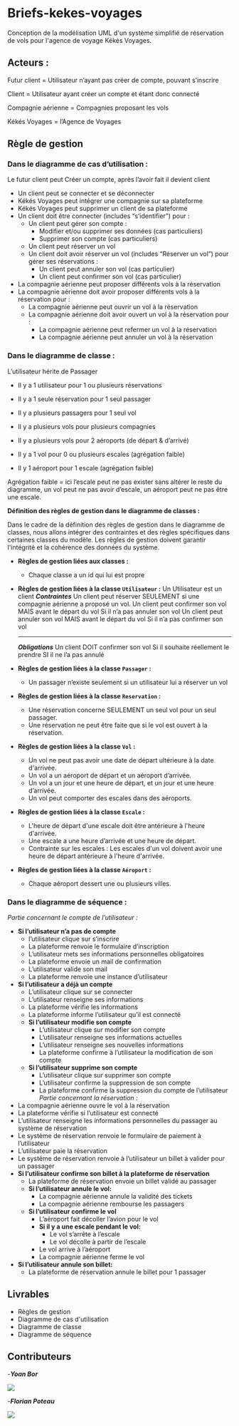 # Briefs-kekes-voyages

Conception de la modélisation UML d'un système simplifié de réservation de vols pour l'agence de voyage Kékés Voyages.

## Acteurs :

Futur client = Utilisateur n’ayant pas créer de compte, pouvant s’inscrire

Client = Utilisateur ayant créer un compte et étant donc connecté

Compagnie aérienne = Compagnies proposant les vols

Kékés Voyages = l’Agence de Voyages

## Règle de gestion

### Dans le diagramme de cas d’utilisation :

Le futur client peut Créer un compte, après l’avoir fait il devient client

- Un client peut se connecter et se déconnecter
- Kékés Voyages peut intégrer une compagnie sur sa plateforme
- Kékés Voyages peut supprimer un client de sa plateforme
- Un client doit être connecter (includes “s’identifier”) pour :
  - Un client peut gérer son compte :
    - Modifier et/ou supprimer ses données (cas particuliers)
    - Supprimer son compte (cas particuliers)
  - Un client peut réserver un vol
  - Un client doit avoir réserver un vol (includes “Réserver un vol”) pour gérer ses réservations :
    - Un client peut annuler son vol (cas particulier)
    - Un client peut confirmer son vol (cas particulier)
- La compagnie aérienne peut proposer différents vols à la réservation
- La compagnie aérienne doit avoir proposer différents vols à la réservation pour :
  - La compagnie aérienne peut ouvrir un vol à la réservation
  - La compagnie aérienne doit avoir ouvert un vol à la réservation pour :
    - La compagnie aérienne peut refermer un vol à la réservation
    - La compagnie aérienne peut annuler un vol à la réservation

### Dans le diagramme de classe :

L’utilisateur hérite de Passager

- Il y a 1 utilisateur pour 1 ou plusieurs réservations

- Il y a 1 seule réservation pour 1 seul passager

- Il y a plusieurs passagers pour 1 seul vol

- Il y a plusieurs vols pour plusieurs compagnies

- Il y a plusieurs vols pour 2 aéroports (de départ & d’arrivé)

- Il y a 1 vol pour 0 ou plusieurs escales (agrégation faible)

- Il y 1 aéroport pour 1 escale (agrégation faible)

Agrégation faible = ici l’escale peut ne pas exister sans altérer le reste du diagramme, un vol peut ne pas avoir d’escale, un aéroport peut ne pas être une escale.

**Définition des règles de gestion dans le diagramme de classes :**

Dans le cadre de la définition des règles de gestion dans le diagramme de classes, nous allons intégrer des contraintes et des règles spécifiques dans certaines classes du modèle. Les règles de gestion doivent garantir l'intégrité et la cohérence des données du système.

- **Règles de gestion liées aux classes :**

  - Chaque classe a un id qui lui est propre

- **Règles de gestion liées à la classe `Utilisateur` :**
  Un Utilisateur est un client
  **_Contraintes_**
  Un client peut réserver SEULEMENT si une compagnie aérienne a proposé un vol.
  Un client peut confirmer son vol MAIS avant le départ du vol Si il n’a pas annuler son vol
  Un client peut annuler son vol MAIS avant le départ du vol Si il n’a pas confirmer son vol
  ***
  **_Obligations_**
  Un client DOIT confirmer son vol Si il souhaite réellement le prendre SI il ne l’a pas annulé
- **Règles de gestion liées à la classe `Passager` :**

  - Un passager n’existe seulement si un utilisateur lui a réserver un vol

- **Règles de gestion liées à la classe `Reservation` :**

  - Une réservation concerne SEULEMENT un seul vol pour un seul passager.
  - Une réservation ne peut être faite que si le vol est ouvert à la réservation.

- **Règles de gestion liées à la classe `Vol` :**

  - Un vol ne peut pas avoir une date de départ ultérieure à la date d'arrivée.
  - Un vol a un aéroport de départ et un aéroport d’arrivée.
  - Un vol a un jour et une heure de départ, et un jour et une heure d’arrivée.
  - Un vol peut comporter des escales dans des aéroports.

- **Règles de gestion liées à la classe `Escale` :**

  - L'heure de départ d'une escale doit être antérieure à l'heure d'arrivée.
  - Une escale a une heure d’arrivée et une heure de départ.
  - Contrainte sur les escales : Les escales d'un vol doivent avoir une heure de départ antérieure à l'heure d'arrivée.

- **Règles de gestion liées à la classe `Aéroport` :**
  - Chaque aéroport dessert une ou plusieurs villes.

### Dans le diagramme de séquence :

_Partie concernant le compte de l’utilisateur :_

- **Si l’utilisateur n’a pas de compte**
  - l’utilisateur clique sur s’inscrire
  - La plateforme renvoie le formulaire d’inscription
  - L’utilisateur mets ses informations personnelles obligatoires
  - La plateforme envoie un mail de confirmation
  - L’utilisateur valide son mail
  - La plateforme renvoie une instance d’utilisateur
- **Si l’utilisateur a déjà un compte**
  - L’utilisateur clique sur se connecter
  - L’utilisateur renseigne ses informations
  - La plateforme vérifie les informations
  - La plateforme informe l’utilisateur qu’il est connecté
  - **Si l’utilisateur modifie son compte**
    - L’utilisateur clique sur modifier son compte
    - L’utilisateur renseigne ses informations actuelles
    - L’utilisateur renseigne ses nouvelles informations
    - La plateforme confirme à l’utilisateur la modification de son compte
  - **Si l’utilisateur supprime son compte**
    - L’utilisateur clique sur supprimer son compte
    - L’utilisateur confirme la suppression de son compte
    - La plateforme confirme la suppression du compte de l’utilisateur
  _Partie concernant la réservation :_
- La compagnie aérienne ouvre le vol à la réservation
- La plateforme vérifie si l’utilisateur est connecté
- L’utilisateur renseigne les informations personnelles du passager au système de réservation
- Le système de réservation renvoie le formulaire de paiement à l’utilisateur
- L’utilisateur paie la réservation
- Le système de réservation renvoie à l’utilisateur un billet à valider pour un passager
- **Si l’utilisateur confirme son billet à la plateforme de réservation**
  - La plateforme de réservation envoie un billet validé au passager
  - **Si l’utilisateur annule le vol:**
    - La compagnie aérienne annule la validité des tickets
    - La compagnie aérienne rembourse les passagers
  - **Si l’utilisateur confirme le vol**
    - L’aéroport fait décoller l’avion pour le vol
    - **Si il y a une escale pendant le vol:**
      - Le vol s’arrête à l’escale
      - Le vol décolle à partir de l’escale
    - Le vol arrive à l’aéroport
    - La compagnie aérienne ferme le vol
- **Si l’utilisateur annule son billet:**
  - La plateforme de réservation annule le billet pour 1 passager

## Livrables

<ul>
<li>Règles de gestion</li>
<li>Diagramme de cas d'utilisation</li>
<li>Diagramme de classe</li>
<li>Diagramme de séquence</li>
</ul>

## Contributeurs

-**_Yoan Bor_**

<a href="https://github.com/yoanbor"><img src="https://img.shields.io/badge/GitHub-100000?style=for-the-badge&logo=github&logoColor=white"></img></a>

-**_Florian Poteau_**

<a href="https://github.com/florianpoteau"><img src="https://img.shields.io/badge/GitHub-100000?style=for-the-badge&logo=github&logoColor=white"></img></a>
